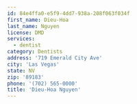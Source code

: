 ```yaml
---
id: 84e4ffa0-e5f9-4dd7-938a-208f063f034f
first_name: Dieu-Hoa
last_name: Nguyen
license: DMD
services:
  - dentist
category: Dentists
address: '719 Emerald City Ave'
city: 'Las Vegas'
state: NV
zip: '89183'
phone: '(702) 565-0000'
title: 'Dieu-Hoa Nguyen'
---
```

